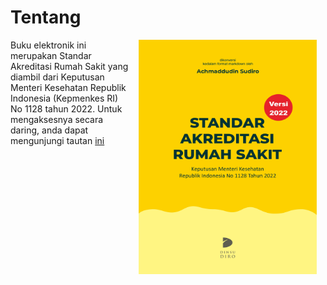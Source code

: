 # Tentang

<a href="https://akreditasi-rs.netlify.app/"><img src="images/cover.jpg" width="285" height="375" alt="Cover image" align="right" style="margin: 0 1em 0 1em" /></a>

Buku elektronik ini merupakan Standar Akreditasi Rumah Sakit yang diambil dari Keputusan Menteri Kesehatan Republik Indonesia (Kepmenkes RI) No 1128 tahun 2022. Untuk mengaksesnya secara daring, anda dapat mengunjungi tautan [ini](https://akreditasi-rs.netlify.app/)

